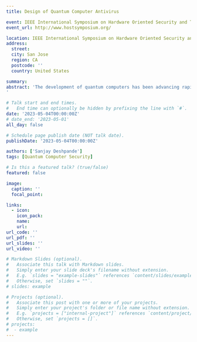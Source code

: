 ```yaml
---
title: Design of Quantum Computer Antivirus

event: IEEE International Symposium on Hardware Oriented Security and Trust (HOST 2023)
event_url: http://www.hostsymposium.org/

location: IEEE International Symposium on Hardware Oriented Security and Trust (HOST 2023)
address:
  street: 
  city: San Jose
  region: CA
  postcode: ''
  country: United States

summary: 
abstract: 'The development of quantum computers has been advancing rapidly in recent years. In addition to researchers and companies building bigger and bigger machines, these computers are already being actively connected to the internet and offered as cloud-based quantum computer services. As quantum computers become more widely accessible, potentially malicious users could try to execute their code on the machines to leak information from other users, to interfere with or manipulate results of other users, or to reverse engineer the underlying quantum computer architecture and its intellectual property, for example. To analyze such new security threats to cloud-based quantum computers, this work first proposes and explores different types of quantum computer viruses. This work shows that quantum viruses can impact outcomes of Grover’s search algorithm or machine learning classification algorithms running on quantum computers, for example. The work then proposes a first of its kind quantum computer antivirus as a new means of protecting the expensive and fragile quantum computer hardware from quantum computer viruses. The antivirus can analyze quantum computer programs, also called circuits, and detect possibly malicious ones before they execute on quantum computer hardware. As a compile-time technique, it does not introduce any new overhead at run-time of the quantum computer.
'

# Talk start and end times.
#   End time can optionally be hidden by prefixing the line with `#`.
date: '2023-05-04T00:00:00Z'
# date_end: '2023-05-01'
all_day: false

# Schedule page publish date (NOT talk date).
publishDate: '2023-05-04T00:00:00Z'

authors: ['Sanjay Deshpande']
tags: [Quantum Computer Security]

# Is this a featured talk? (true/false)
featured: false

image:
  caption: ''
  focal_point: 

links:
  - icon: 
    icon_pack: 
    name: 
    url: 
url_code: ''
url_pdf: ''
url_slides: ''
url_video: ''

# Markdown Slides (optional).
#   Associate this talk with Markdown slides.
#   Simply enter your slide deck's filename without extension.
#   E.g. `slides = "example-slides"` references `content/slides/example-slides.md`.
#   Otherwise, set `slides = ""`.
# slides: example

# Projects (optional).
#   Associate this post with one or more of your projects.
#   Simply enter your project's folder or file name without extension.
#   E.g. `projects = ["internal-project"]` references `content/project/deep-learning/index.md`.
#   Otherwise, set `projects = []`.
# projects:
#  - example
---
```

